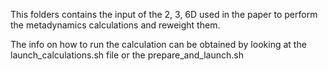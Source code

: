 This folders contains the input of the 2, 3, 6D used in the paper to perform the metadynamics calculations and reweight them.

The info on how to run the calculation can be obtained by looking at the launch\_calculations.sh file or the prepare\_and\_launch.sh


